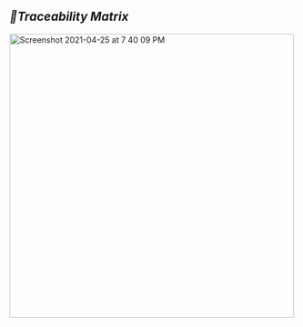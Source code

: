 ## _🔬Traceability Matrix_

<img width="500" alt="Screenshot 2021-04-25 at 7 40 09 PM" src="https://user-images.githubusercontent.com/81685914/115990457-4c945d80-a5fe-11eb-9161-63692fe16500.png">
